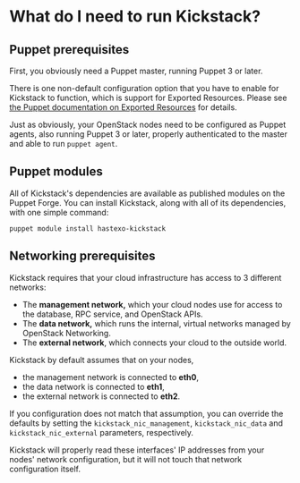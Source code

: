 # What do I need to run Kickstack?

## Puppet prerequisites

First, you obviously need a Puppet master, running Puppet 3 or
later.

There is one non-default configuration option that you have to enable
for Kickstack to function, which is support for Exported
Resources. Please see
[the Puppet documentation on Exported Resources](http://docs.puppetlabs.com/puppet/2.7/reference/lang_exported.html)
for details.

Just as obviously, your OpenStack nodes need to be configured as
Puppet agents, also running Puppet 3 or later, properly authenticated
to the master and able to run `puppet agent`.

## Puppet modules

All of Kickstack's dependencies are available as published modules on
the Puppet Forge. You can install Kickstack, along with all of its
dependencies, with one simple command:

    puppet module install hastexo-kickstack

## Networking prerequisites

Kickstack requires that your cloud infrastructure has access to 3
different networks:

* The **management network,** which your cloud nodes use for access to
  the database, RPC service, and OpenStack APIs.
* The **data network,** which runs the internal, virtual networks
  managed by OpenStack Networking.
* The **external network**, which connects your cloud to the outside
  world.

Kickstack by default assumes that on your nodes,

* the management network is connected to **eth0**,
* the data network is connected to **eth1**,
* the external network is connected to **eth2**.

If you configuration does not match that assumption, you can override
the defaults by setting the `kickstack_nic_management`,
`kickstack_nic_data` and `kickstack_nic_external` parameters,
respectively.

Kickstack will properly read these interfaces' IP addresses from your
nodes' network configuration, but it will not touch that network
configuration itself.
